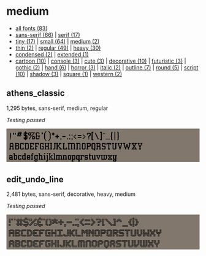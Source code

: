 # medium

- [all fonts (83)](readme.md)
- [sans-serif (66)](sans-serif.md) | [serif (17)](serif.md)
- [tiny (17)](tiny.md) | [small (64)](small.md) | [medium (2)](medium.md)
- [thin (2)](thin.md) | [regular (49)](regular.md) | [heavy (30)](heavy.md)
- [condensed (2)](condensed.md) | [extended (1)](extended.md)
- [cartoon (10)](cartoon.md) | [console (3)](console.md) | [cute (3)](cute.md) | [decorative (10)](decorative.md) | [futuristic (3)](futuristic.md) | [gothic (2)](gothic.md) | [hand (6)](hand.md) | [horror (3)](horror.md) | [italic (2)](italic.md) | [outline (7)](outline.md) | [round (5)](round.md) | [script (10)](script.md) | [shadow (3)](shadow.md) | [square (1)](square.md) | [western (2)](western.md)
## athens_classic

1,295 bytes, sans-serif, medium, regular

_Testing passed_

[![font preview](previews/athens_classic.png?raw=true "athens_classic")](/fonts/athens_classic.h)

## edit_undo_line

2,481 bytes, sans-serif, decorative, heavy, medium

_Testing passed_

[![font preview](previews/edit_undo_line.png?raw=true "edit_undo_line")](/fonts/edit_undo_line.h)

